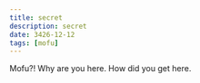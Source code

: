 ```yaml
---
title: secret
description: secret
date: 3426-12-12
tags: [mofu]
---
```

Mofu?! Why are you here. How did you get here.